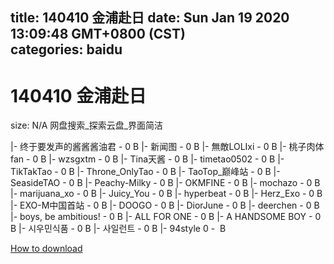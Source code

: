 
title: 140410 金浦赴日
date: Sun Jan 19 2020 13:09:48 GMT+0800 (CST)    
categories: baidu
---

# 140410 金浦赴日
size: N/A
 网盘搜索_探索云盘_界面简洁
 
|- 终于要发声的酱酱酱油君 - 0 B
|- 新闻图 - 0 B
|- 無敵LOLIxi - 0 B
|- 桃子肉体fan - 0 B
|- wzsgxtm - 0 B
|- Tina天酱 - 0 B
|- timetao0502 - 0 B
|- TikTakTao - 0 B
|- Throne_OnlyTao - 0 B
|- TaoTop_巅峰站 - 0 B
|- SeasideTAO - 0 B
|- Peachy-Milky - 0 B
|- OKMFINE - 0 B
|- mochazo - 0 B
|- marijuana_xo - 0 B
|- Juicy_You - 0 B
|- hyperbeat - 0 B
|- Herz_Exo - 0 B
|- EXO-M中国首站 - 0 B
|- DOOGO - 0 B
|- DiorJune - 0 B
|- deerchen - 0 B
|- boys, be ambitious! - 0 B
|- ALL FOR ONE - 0 B
|- A HANDSOME BOY - 0 B
|- 시우민식품 - 0 B
|- 사일런트 - 0 B
|- 94style ‏ - 0 B

[How to download](https://bpcam.bemobtrk.com/go/2ceec3aa-1ca2-46d6-b9ff-aaa5c184517c?jno=3)